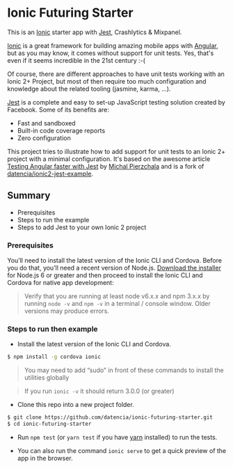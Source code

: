 # Ionic Futuring Starter

This is an [Ionic](https://ionicframework.com/) starter app with [Jest](https://facebook.github.io/jest/), Crashlytics & Mixpanel.

[Ionic](https://ionicframework.com/) is a great framework for building amazing mobile apps with
[Angular](https://angular.io/), but as you may know, it comes without support for unit tests.
Yes, that's even if it seems incredible in the 21st century :-(

Of course, there are different approaches to have unit tests working with an Ionic 2+ Project, but most
of then require too much configuration and knowledge about the related tooling (jasmine, karma, ...).

[Jest](https://facebook.github.io/jest/) is a complete and easy to set-up JavaScript testing solution
created by Facebook. Some of its benefits are:

- Fast and sandboxed
- Built-in code coverage reports
- Zero configuration

This project tries to illustrate how to add support for unit tests to an Ionic 2+ project with a minimal
configuration. It's based on the awesome article [Testing Angular faster with Jest](https://www.xfive.co/blog/testing-angular-faster-jest/)
by [Michal Pierzchala](https://www.xfive.co/blog/author/michal/) and is a fork of [datencia/ionic2-jest-example](https://github.com/datencia/ionic2-jest-example).

## Summary

- Prerequisites
- Steps to run the example
- Steps to add Jest to your own Ionic 2 project

### Prerequisites

You’ll need to install the latest version of the Ionic CLI and Cordova. Before you do that,
you’ll need a recent version of Node.js. [Download the installer](https://nodejs.org/en/) for
Node.js 6 or greater and then proceed to install the Ionic CLI and Cordova for native app development:

> Verify that you are running at least node v6.x.x and npm 3.x.x by running `node -v` and `npm -v`
in a terminal / console window. Older versions may produce errors.

### Steps to run then example

- Install the latest version of the Ionic CLI and Cordova.
```bash
$ npm install -g cordova ionic
```

 > You may need to add “sudo” in front of these commands to install the utilities globally

 > If you run `ionic -v` it should return 3.0.0 (or greater)

- Clone this repo into a new project folder.
 ```bash
 $ git clone https://github.com/datencia/ionic-futuring-starter.git
 $ cd ionic-futuring-starter
 ```

- Run `npm test` (or `yarn test` if you have [yarn](https://yarnpkg.com/) installed) to run the tests.

- You can also run the command `ionic serve` to get a quick preview of the app in the browser.
